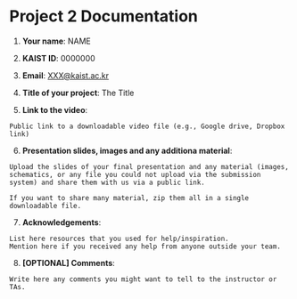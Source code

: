 # Project 2 Documentation

1. **Your name**: NAME

2. **KAIST ID**: 0000000

3. **Email**: XXX@kaist.ac.kr

4. **Title of your project**:  The Title

5. **Link to the video**:

```
Public link to a downloadable video file (e.g., Google drive, Dropbox link)
```

6. **Presentation slides, images and any additiona material**:

```
Upload the slides of your final presentation and any material (images, schematics, or any file you could not upload via the submission system) and share them with us via a public link.

If you want to share many material, zip them all in a single downloadable file.
```

7. **Acknowledgements**:

```
List here resources that you used for help/inspiration.
Mention here if you received any help from anyone outside your team.
```


8. **[OPTIONAL] Comments**:

```
Write here any comments you might want to tell to the instructor or TAs.
```